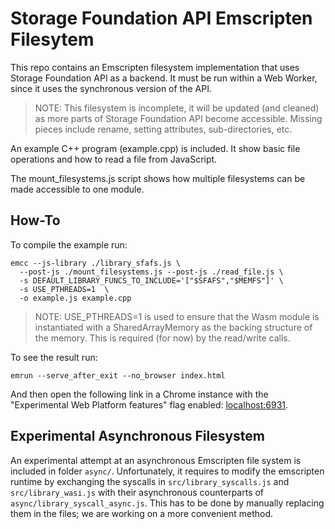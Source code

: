 # Storage Foundation API Emscripten Filesytem

This repo contains an Emscripten filesystem implementation that uses Storage
Foundation API as a backend. It must be run within a Web Worker, since it uses
the synchronous version of the API.

> NOTE: This filesystem is incomplete, it will be updated (and cleaned) as more
> parts of Storage Foundation API become accessible. Missing pieces include
> rename, setting attributes, sub-directories, etc.

An example C++ program (example.cpp) is included. It show basic file operations
and how to read a file from JavaScript.

The mount_filesystems.js script shows how multiple filesystems can be made
accessible to one module.

## How-To

To compile the example run:

```shell
emcc --js-library ./library_sfafs.js \
  --post-js ./mount_filesystems.js --post-js ./read_file.js \
  -s DEFAULT_LIBRARY_FUNCS_TO_INCLUDE='["$SFAFS","$MEMFS"]' \
  -s USE_PTHREADS=1  \
  -o example.js example.cpp
```

> NOTE: USE_PTHREADS=1 is used to ensure that the Wasm module is instantiated
> with a SharedArrayMemory as the backing structure of the memory. This is
> required (for now) by the read/write calls.

To see the result run:

```shell
emrun --serve_after_exit --no_browser index.html
```

And then open the following link in a Chrome instance with the
"Experimental Web Platform features" flag enabled:
[localhost:6931](http://localhost:6931/).

## Experimental Asynchronous Filesystem

An experimental attempt at an asynchronous Emscripten file system is included in
folder `async/`. Unfortunately, it requires to modify the emscripten runtime by
exchanging the syscalls in `src/library_syscalls.js` and `src/library_wasi.js`
with their asynchronous counterparts of `async/library_syscall_async.js`. This
has to be done by manually replacing them in the files; we are working on a more
convenient method.
